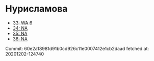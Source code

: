 # Нурисламова
- [33: WA 6](33.md)
- [34: NA](34.md)
- [35: NA](35.md)
- [36: NA](36.md)

Commit: 60e2a18981d91b0cd926c11e0007412e1cb2daad
 fetched at: 20201202-124740

